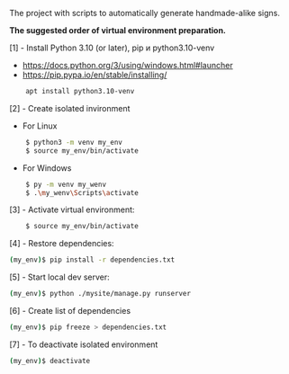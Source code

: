 The project with scripts to automatically generate handmade-alike signs.


**The suggested order of virtual environment preparation.**

[1] - Install Python 3.10 (or later), pip и python3.10-venv
* https://docs.python.org/3/using/windows.html#launcher
* https://pip.pypa.io/en/stable/installing/
```bash
    apt install python3.10-venv
```


[2] - Create isolated invironment
* For Linux
```bash
    $ python3 -m venv my_env
    $ source my_env/bin/activate
```
* For Windows
```bash
    $ py -m venv my_wenv
    $ .\my_wenv\Scripts\activate
```


[3] - Activate virtual environment:

```bash
    $ source my_env/bin/activate
```


[4] - Restore dependencies:
```bash
(my_env)$ pip install -r dependencies.txt
```


[5] - Start local dev server:
```bash
(my_env)$ python ./mysite/manage.py runserver
```


[6] - Create list of dependencies
```bash
(my_env)$ pip freeze > dependencies.txt
```


[7] - To deactivate isolated environment
```bash
(my_env)$ deactivate
```